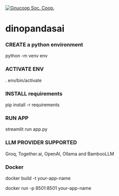 [![Gnucoop Soc. Coop.](https://gnucoop.com/static/logo-gnu-71ab6373697553719b2d4ff79200204a.png)](https://gnucoop.com)


# dinopandasai

### CREATE a python environment
python -m venv env

### ACTIVATE ENV

. env/bin/activate

### INSTALL requirements
pip install -r requirements

### RUN APP
streamlit run app.py

### LLM PROVIDER SUPPORTED 
Groq, Together.ai, OpenAI, Ollama and BambooLLM

### Docker
docker build -t your-app-name

docker run -p 8501:8501 your-app-name
